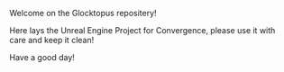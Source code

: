 Welcome on the Glocktopus repositery! 

Here lays the Unreal Engine Project for Convergence, please use it with care and keep it clean!

Have a good day!
